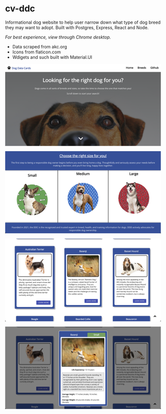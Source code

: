 # cv-ddc
Informational dog website to help user narrow down what type of dog breed they may want to adopt. Built with Postgres, Express, React and Node. 

*For best experience, view through Chrome desktop.*

* Data scraped from akc.org
* Icons from flaticon.com
* Wdigets and such built with Material.UI

![screen shot of page](./readme-pic/one.png)

![screen shot of page](./readme-pic/two.png)

![screen shot of page](./readme-pic/three.png)

![screen shot of page](./readme-pic/four.png)
